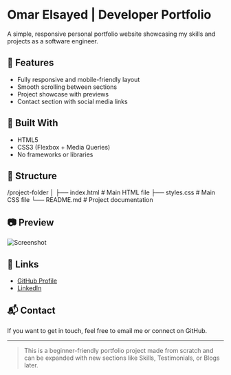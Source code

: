 # Omar Elsayed | Developer Portfolio

A simple, responsive personal portfolio website showcasing my skills and projects as a software engineer.

## 🚀 Features

- Fully responsive and mobile-friendly layout
- Smooth scrolling between sections
- Project showcase with previews
- Contact section with social media links

## 🧰 Built With

- HTML5
- CSS3 (Flexbox + Media Queries)
- No frameworks or libraries

## 🔧 Structure

/project-folder
│
├── index.html # Main HTML file
├── styles.css # Main CSS file
└── README.md # Project documentation


## 📷 Preview

![Screenshot](https://via.placeholder.com/800x400?text=Portfolio+Preview)

## 🔗 Links

- [GitHub Profile](https://github.com/Oelsayed99)
- [LinkedIn](https://www.linkedin.com/in/omar-elsayed-1162ab1b0/)

## 📬 Contact

If you want to get in touch, feel free to email me or connect on GitHub.

---

> This is a beginner-friendly portfolio project made from scratch and can be expanded with new sections like Skills, Testimonials, or Blogs later.
